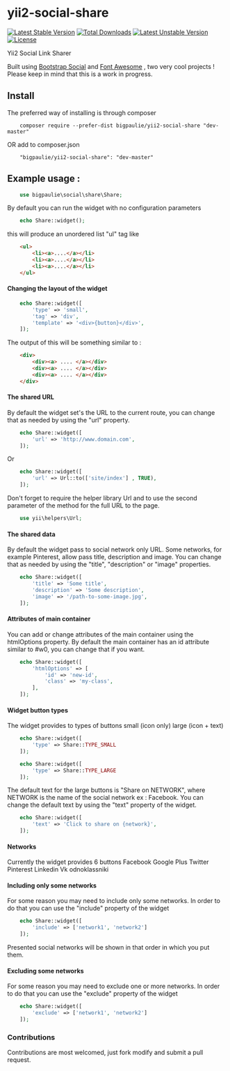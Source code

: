 # yii2-social-share
[![Latest Stable Version](https://poser.pugx.org/bigpaulie/yii2-social-share/v/stable)](https://packagist.org/packages/bigpaulie/yii2-social-share) [![Total Downloads](https://poser.pugx.org/bigpaulie/yii2-social-share/downloads)](https://packagist.org/packages/bigpaulie/yii2-social-share) [![Latest Unstable Version](https://poser.pugx.org/bigpaulie/yii2-social-share/v/unstable)](https://packagist.org/packages/bigpaulie/yii2-social-share) [![License](https://poser.pugx.org/bigpaulie/yii2-social-share/license)](https://packagist.org/packages/bigpaulie/yii2-social-share)

Yii2 Social Link Sharer 

Built using <a href="http://lipis.github.io/bootstrap-social/" target="_blank">Bootstrap Social</a> and <a href="http://fontawesome.io/" target="_blank">Font Awesome</a> , two very cool projects !
Please keep in mind that this is a work in progress. 

## Install
The preferred way of installing is through composer
```
    composer require --prefer-dist bigpaulie/yii2-social-share "dev-master"
```

OR add to composer.json
```
    "bigpaulie/yii2-social-share": "dev-master"
```

## Example usage :
```php 
    use bigpaulie\social\share\Share;
```
By default you can run the widget with no configuration parameters

```php
    echo Share::widget();
```

this will produce an unordered list "ul" tag like
```HTML
    <ul>
        <li><a>....</a></li>
        <li><a>....</a></li>
        <li><a>....</a></li>
    </ul>
```

#### Changing the layout of the widget
```php
    echo Share::widget([
        'type' => 'small',
        'tag' => 'div',
        'template' => '<div>{button}</div>',
    ]);
```
The output of this will be something similar to :
```HTML
    <div>
        <div><a> .... </a></div>
        <div><a> .... </a></div>
        <div><a> .... </a></div>
    </div>
```

#### The shared URL
By default the widget set's the URL to the current route, you can change that as needed by 
using the "url" property.

```php
    echo Share::widget([
        'url' => 'http://www.domain.com',
    ]);
```

Or

```php
    echo Share::widget([
        'url' => Url::to(['site/index'] , TRUE),
    ]);
```
Don't forget to require the helper library Url and to use the second parameter of the method
for the full URL to the page.
```php
    use yii\helpers\Url;
```

#### The shared data
By default the widget pass to social network only URL.
Some networks, for example Pinterest, allow pass title, description and image.
You can change that as needed by 
using the "title", "description" or "image" properties.

```php
    echo Share::widget([
        'title' => 'Some title',
        'description' => 'Some description',
        'image' => '/path-to-some-image.jpg',
    ]);
```

#### Attributes of main container
You can add or change attributes of the main container using the htmlOptions property.
By default the main container has an id attribute similar to #w0, you can change that if you want.
```php
    echo Share::widget([
        'htmlOptions' => [
            'id' => 'new-id',
            'class' => 'my-class',
        ],
    ]);
```

#### Widget button types 
The widget provides to types of buttons
    small (icon only)
    large (icon + text)
    
```php 
    echo Share::widget([
        'type' => Share::TYPE_SMALL
    ]);
```

```php 
    echo Share::widget([
        'type' => Share::TYPE_LARGE
    ]);
```
The default text for the large buttons is "Share on NETWORK", where NETWORK is the name of the 
social network ex : Facebook.
You can change the default text by using the "text" property of the widget.
```php
    echo Share::widget([
        'text' => 'Click to share on {network}',
    ]);
```

#### Networks
Currently the widget provides 6 buttons
    Facebook
    Google Plus
    Twitter
    Pinterest
    Linkedin
    Vk
    odnoklassniki
    
    
#### Including only some networks
For some reason you may need to include only some networks.
In order to do that you can use the "include" property of the widget
```php
    echo Share::widget([
        'include' => ['network1', 'network2']
    ]);
```

Presented social networks will be shown in that order in which you put them.

#### Excluding some networks
For some reason you may need to exclude one or more networks.
In order to do that you can use the "exclude" property of the widget
```php
    echo Share::widget([
        'exclude' => ['network1', 'network2']
    ]);
```

### Contributions
Contributions are most welcomed, just fork modify and submit a pull request.